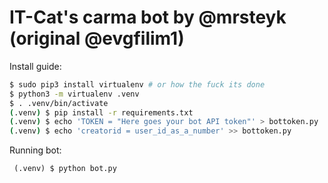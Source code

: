 # IT-Cat's carma bot by @mrsteyk (original @evgfilim1)

Install guide:
```sh
$ sudo pip3 install virtualenv # or how the fuck its done
$ python3 -m virtualenv .venv
$ . .venv/bin/activate
(.venv) $ pip install -r requirements.txt
(.venv) $ echo 'TOKEN = "Here goes your bot API token"' > bottoken.py
(.venv) $ echo 'creatorid = user_id_as_a_number' >> bottoken.py
```

Running bot:

``` (.venv) $ python bot.py```
